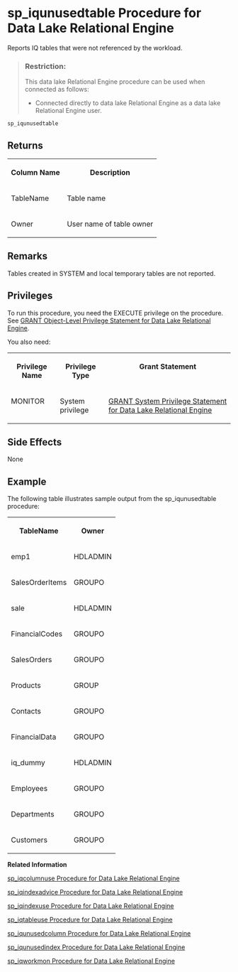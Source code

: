 <!-- loioa5bced3184f2101594668a0e1dd0375a -->

# sp\_iqunusedtable Procedure for Data Lake Relational Engine

Reports IQ tables that were not referenced by the workload.



> ### Restriction:  
> This data lake Relational Engine procedure can be used when connected as follows:
> 
> -   Connected directly to data lake Relational Engine as a data lake Relational Engine user.



```
sp_iqunusedtable
```



<a name="loioa5bced3184f2101594668a0e1dd0375a__section_vxr_h4m_nbb"/>

## Returns


<table>
<tr>
<th valign="top">

Column Name



</th>
<th valign="top">

Description



</th>
</tr>
<tr>
<td valign="top">

TableName



</td>
<td valign="top">

Table name



</td>
</tr>
<tr>
<td valign="top">

Owner



</td>
<td valign="top">

User name of table owner



</td>
</tr>
</table>



<a name="loioa5bced3184f2101594668a0e1dd0375a__iq_refbb_1832"/>

## Remarks

Tables created in SYSTEM and local temporary tables are not reported.



<a name="loioa5bced3184f2101594668a0e1dd0375a__iq_refbb_1831"/>

## Privileges

To run this procedure, you need the EXECUTE privilege on the procedure. See [GRANT Object-Level Privilege Statement for Data Lake Relational Engine](../080-sql-statements/grant-object-level-privilege-statement-for-data-lake-relational-engine-a3e154f.md). 

You also need:


<table>
<tr>
<th valign="top">

Privilege Name



</th>
<th valign="top">

Privilege Type



</th>
<th valign="top">

Grant Statement



</th>
</tr>
<tr>
<td valign="top">

MONITOR



</td>
<td valign="top">

System privilege



</td>
<td valign="top">

[GRANT System Privilege Statement for Data Lake Relational Engine](../080-sql-statements/grant-system-privilege-statement-for-data-lake-relational-engine-a3dfcb0.md)



</td>
</tr>
</table>



## Side Effects

None



<a name="loioa5bced3184f2101594668a0e1dd0375a__iq_refbb_1834"/>

## Example

The following table illustrates sample output from the sp\_iqunusedtable procedure:


<table>
<tr>
<th valign="top">

TableName



</th>
<th valign="top">

Owner



</th>
</tr>
<tr>
<td valign="top">

emp1



</td>
<td valign="top">

HDLADMIN



</td>
</tr>
<tr>
<td valign="top">

SalesOrderItems



</td>
<td valign="top">

GROUPO



</td>
</tr>
<tr>
<td valign="top">

sale



</td>
<td valign="top">

HDLADMIN



</td>
</tr>
<tr>
<td valign="top">

FinancialCodes



</td>
<td valign="top">

GROUPO



</td>
</tr>
<tr>
<td valign="top">

SalesOrders



</td>
<td valign="top">

GROUPO



</td>
</tr>
<tr>
<td valign="top">

Products



</td>
<td valign="top">

GROUP



</td>
</tr>
<tr>
<td valign="top">

Contacts



</td>
<td valign="top">

GROUPO



</td>
</tr>
<tr>
<td valign="top">

FinancialData



</td>
<td valign="top">

GROUPO



</td>
</tr>
<tr>
<td valign="top">

iq\_dummy



</td>
<td valign="top">

HDLADMIN



</td>
</tr>
<tr>
<td valign="top">

Employees



</td>
<td valign="top">

GROUPO



</td>
</tr>
<tr>
<td valign="top">

Departments



</td>
<td valign="top">

GROUPO



</td>
</tr>
<tr>
<td valign="top">

Customers



</td>
<td valign="top">

GROUPO



</td>
</tr>
</table>

**Related Information**  


[sp\_iqcolumnuse Procedure for Data Lake Relational Engine](sp-iqcolumnuse-procedure-for-data-lake-relational-engine-a59fb88.md "Reports detailed usage information for columns accessed by the workload.")

[sp\_iqindexadvice Procedure for Data Lake Relational Engine](sp-iqindexadvice-procedure-for-data-lake-relational-engine-a5ab8bc.md "Displays stored index advice messages. Optionally clears advice storage.")

[sp\_iqindexuse Procedure for Data Lake Relational Engine](sp-iqindexuse-procedure-for-data-lake-relational-engine-a5ae206.md "Reports detailed usage information for secondary (non-FP) indexes accessed by the workload.")

[sp\_iqtableuse Procedure for Data Lake Relational Engine](sp-iqtableuse-procedure-for-data-lake-relational-engine-a5bae03.md "Reports detailed usage information for tables accessed by the workload.")

[sp\_iqunusedcolumn Procedure for Data Lake Relational Engine](sp-iqunusedcolumn-procedure-for-data-lake-relational-engine-a5bbef3.md "Reports IQ columns that were not referenced by the workload.")

[sp\_iqunusedindex Procedure for Data Lake Relational Engine](sp-iqunusedindex-procedure-for-data-lake-relational-engine-a5bc6ce.md "Reports IQ secondary (non-FP) indexes that were not referenced by the workload.")

[sp\_iqworkmon Procedure for Data Lake Relational Engine](sp-iqworkmon-procedure-for-data-lake-relational-engine-a5c13d2.md "Controls collection of workload monitor usage information, and reports monitoring collection status. sp_iqworkmon collects information only for queries (SQL statements containing a FROM clause). You cannot use sp_iqworkmon for INSERT or LOAD statements.")

